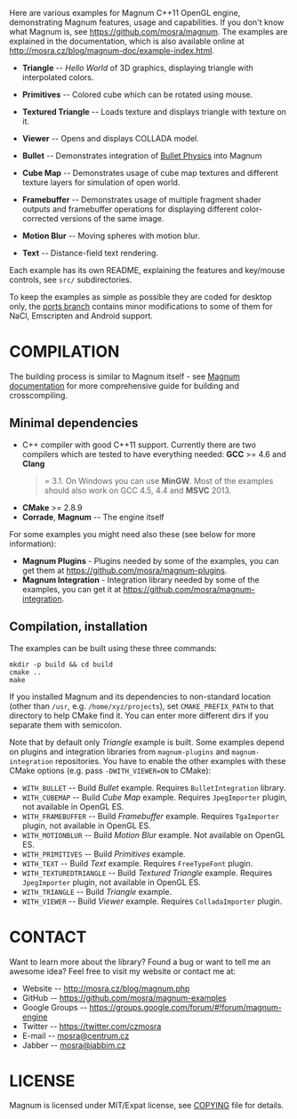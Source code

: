 Here are various examples for Magnum C++11 OpenGL engine, demonstrating Magnum
features, usage and capabilities. If you don't know what Magnum is, see
https://github.com/mosra/magnum. The examples are explained in the
documentation, which is also available online at
http://mosra.cz/blog/magnum-doc/example-index.html.

*   **Triangle** -- *Hello World* of 3D graphics, displaying triangle with
    interpolated colors.
*   **Primitives** -- Colored cube which can be rotated using mouse.
*   **Textured Triangle** -- Loads texture and displays triangle with texture
    on it.
*   **Viewer** -- Opens and displays COLLADA model.

*   **Bullet** -- Demonstrates integration of [Bullet Physics](http://www.bulletphysics.com)
    into Magnum
*   **Cube Map** -- Demonstrates usage of cube map textures and different
    texture layers for simulation of open world.
*   **Framebuffer** -- Demonstrates usage of multiple fragment shader outputs
    and framebuffer operations for displaying different color-corrected
    versions of the same image.
*   **Motion Blur** -- Moving spheres with motion blur.
*   **Text** -- Distance-field text rendering.

Each example has its own README, explaining the features and key/mouse
controls, see `src/` subdirectories.

To keep the examples as simple as possible they are coded for desktop only,
the [ports branch](https://github.com/mosra/magnum-examples/tree/ports)
contains minor modifications to some of them for NaCl, Emscripten and Android
support.

COMPILATION
===========

The building process is similar to Magnum itself - see [Magnum documentation](http://mosra.cz/blog/magnum-doc/)
for more comprehensive guide for building and crosscompiling.

Minimal dependencies
--------------------

*   C++ compiler with good C++11 support. Currently there are two compilers
    which are tested to have everything needed: **GCC** >= 4.6 and **Clang**
    >= 3.1. On Windows you can use **MinGW**. Most of the examples should also
    work on GCC 4.5, 4.4 and **MSVC** 2013.
*   **CMake** >= 2.8.9
*   **Corrade**, **Magnum** -- The engine itself

For some examples you might need also these (see below for more information):

*   **Magnum Plugins** - Plugins needed by some of the examples, you can get
    them at https://github.com/mosra/magnum-plugins.
*   **Magnum Integration** - Integration library needed by some of the
    examples, you can get it at https://github.com/mosra/magnum-integration.

Compilation, installation
-------------------------

The examples can be built using these three commands:

    mkdir -p build && cd build
    cmake ..
    make

If you installed Magnum and its dependencies to non-standard location (other
than `/usr`, e.g. `/home/xyz/projects`), set `CMAKE_PREFIX_PATH` to that
directory to help CMake find it. You can enter more different dirs if you
separate them with semicolon.

Note that by default only *Triangle* example is built. Some examples depend on
plugins and integration libraries from `magnum-plugins` and `magnum-integration`
repositories. You have to enable the other examples with these CMake options
(e.g. pass `-DWITH_VIEWER=ON` to CMake):

*   `WITH_BULLET` -- Build *Bullet* example. Requires `BulletIntegration`
    library.
*   `WITH_CUBEMAP` -- Build *Cube Map* example. Requires `JpegImporter` plugin,
    not available in OpenGL ES.
*   `WITH_FRAMEBUFFER` -- Build *Framebuffer* example. Requires `TgaImporter`
    plugin, not available in OpenGL ES.
*   `WITH_MOTIONBLUR` -- Build *Motion Blur* example. Not available on OpenGL
    ES.
*   `WITH_PRIMITIVES` -- Build *Primitives* example.
*   `WITH_TEXT` -- Build *Text* example. Requires `FreeTypeFont` plugin.
*   `WITH_TEXTUREDTRIANGLE` -- Build *Textured Triangle* example. Requires
    `JpegImporter` plugin, not available in OpenGL ES.
*   `WITH_TRIANGLE` -- Build *Triangle* example.
*   `WITH_VIEWER` -- Build *Viewer* example. Requires `ColladaImporter` plugin.

CONTACT
=======

Want to learn more about the library? Found a bug or want to tell me an awesome
idea? Feel free to visit my website or contact me at:

*   Website -- http://mosra.cz/blog/magnum.php
*   GitHub -- https://github.com/mosra/magnum-examples
*   Google Groups -- https://groups.google.com/forum/#!forum/magnum-engine
*   Twitter -- https://twitter.com/czmosra
*   E-mail -- mosra@centrum.cz
*   Jabber -- mosra@jabbim.cz

LICENSE
=======

Magnum is licensed under MIT/Expat license, see [COPYING](COPYING) file for
details.
